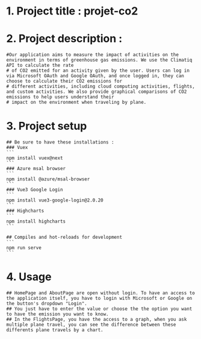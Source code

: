 # 1. Project title : projet-co2

# 2. Project description : 

    #Our application aims to measure the impact of activities on the environment in terms of greenhouse gas emissions. We use the Climatiq API to calculate the rate
    # of CO2 emitted for an activity given by the user. Users can log in via Microsoft OAuth and Google OAuth, and once logged in, they can choose to calculate their CO2 emissions for
    # different activities, including cloud computing activities, flights, and custom activities. We also provide graphical comparisons of CO2 emissions to help users understand their
    # impact on the environment when traveling by plane.


# 3. Project setup

    ## Be sure to have these installations :
    ### Vuex
    ```
    npm install vuex@next
    ```
    ### Azure msal browser
    ```
    npm install @azure/msal-browser
    ```
    ### Vue3 Google Login
    ```
    npm install vue3-google-login@2.0.20
    ```
    ### Highcharts
    ```
    npm install highcharts
    ```

    ## Compiles and hot-reloads for development
    ```
    npm run serve
    ```


# 4. Usage

    ## HomePage and AboutPage are open without login. To have an access to the application itself, you have to login with Microsoft or Google on the button's dropdown "Login".
    ## You just have to enter the value or choose the the option you want to have the emission you want to know.
    ## In the FlightsPage, you have the access to a graph, when you ask multiple plane travel, you can see the difference between these differents plane travels by a chart.